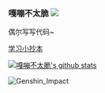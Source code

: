 ### 嘎嘣不太脆 ![](https://visitor-badge.laobi.icu/badge?page_id=zaze359)

偶尔写写代码~

[学习小抄本](https://www.jokecoder.com/Learning-notes/#/)

[![嘎嘣不太脆's github stats](https://github-readme-stats.vercel.app/api?username=zaze359)](https://github.com/anuraghazra/github-readme-stats)

![Genshin_Impact](https://genshin-card.getloli.com/45/160113965.png)

